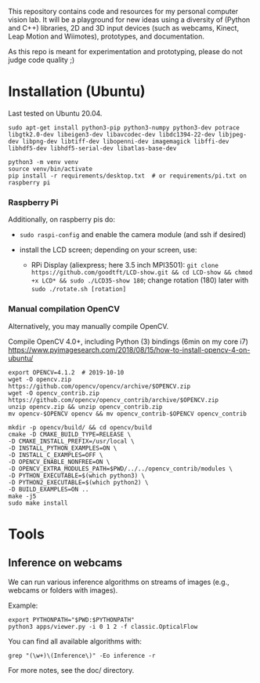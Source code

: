 This repository contains code and resources for
my personal computer vision lab. It will be a
playground for new ideas using a diversity of
(Python and C++) libraries, 2D and 3D input
devices (such as webcams, Kinect, Leap Motion 
and Wiimotes), prototypes, and documentation.

As this repo is meant for experimentation and
prototyping, please do not judge code quality ;)


Installation (Ubuntu)
=====================

Last tested on Ubuntu 20.04.

```
sudo apt-get install python3-pip python3-numpy python3-dev potrace libgtk2.0-dev libeigen3-dev libavcodec-dev libdc1394-22-dev libjpeg-dev libpng-dev libtiff-dev libopenni-dev imagemagick libffi-dev libhdf5-dev libhdf5-serial-dev libatlas-base-dev

python3 -m venv venv
source venv/bin/activate
pip install -r requirements/desktop.txt  # or requirements/pi.txt on raspberry pi
```


### Raspberry Pi
Additionally, on raspberry pis do:

- `sudo raspi-config` and enable the camera module (and ssh if desired)

- install the LCD screen; depending on your screen, use:
  - RPi Display (aliexpress; here 3.5 inch MPI3501):
    `git clone https://github.com/goodtft/LCD-show.git && cd LCD-show && chmod +x LCD* && sudo ./LCD35-show 180`;
    change rotation (180) later with `sudo ./rotate.sh [rotation]`


### Manual compilation OpenCV
Alternatively, you may manually compile OpenCV.

Compile OpenCV 4.0+, including Python (3) bindings (6min on my core i7)
https://www.pyimagesearch.com/2018/08/15/how-to-install-opencv-4-on-ubuntu/

    export OPENCV=4.1.2  # 2019-10-10
    wget -O opencv.zip https://github.com/opencv/opencv/archive/$OPENCV.zip
    wget -O opencv_contrib.zip https://github.com/opencv/opencv_contrib/archive/$OPENCV.zip
    unzip opencv.zip && unzip opencv_contrib.zip
    mv opencv-$OPENCV opencv && mv opencv_contrib-$OPENCV opencv_contrib

    mkdir -p opencv/build/ && cd opencv/build
    cmake -D CMAKE_BUILD_TYPE=RELEASE \
	-D CMAKE_INSTALL_PREFIX=/usr/local \
	-D INSTALL_PYTHON_EXAMPLES=ON \
	-D INSTALL_C_EXAMPLES=OFF \
	-D OPENCV_ENABLE_NONFREE=ON \
	-D OPENCV_EXTRA_MODULES_PATH=$PWD/../../opencv_contrib/modules \
	-D PYTHON_EXECUTABLE=$(which python3) \
	-D PYTHON2_EXECUTABLE=$(which python2) \
	-D BUILD_EXAMPLES=ON ..
    make -j5
    sudo make install


Tools
=====

## Inference on webcams
We can run various inference algorithms on streams of images (e.g., webcams or folders with images).

Example:

```
export PYTHONPATH="$PWD:$PYTHONPATH"
python3 apps/viewer.py -i 0 1 2 -f classic.OpticalFlow
```

You can find all available algorithms with:

``` grep "(\w+)\(Inference\)" -Eo inference -r ```


For more notes, see the doc/ directory.
